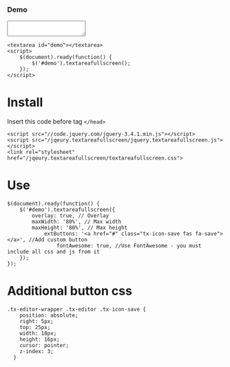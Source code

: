 ### Demo

<link rel="stylesheet" href="https://use.fontawesome.com/releases/v5.8.1/css/all.css" integrity="sha384-50oBUHEmvpQ+1lW4y57PTFmhCaXp0ML5d60M1M7uH2+nqUivzIebhndOJK28anvf" crossorigin="anonymous">

<style>

.tx-editor-wrapper .tx-editor .tx-icon-save {
    position: absolute;
    right: 5px;
    top: 25px;
    width: 18px;
    height: 16px;
    cursor: pointer;
    z-index: 3;
  }	
</style>	

<script>
    $(document).ready(function() {
        $('#demo').textareafullscreen( {
		overlay: true,
		maxWidth: '80%',
		maxHeight: '80%',
	        extButtons: '<a href="#" class="tx-icon-save fas fa-save"></a>',
                fontAwesome: true,
	});
    });
</script>

<textarea id="demo"></textarea>

```
<textarea id="demo"></textarea>
<script>
    $(document).ready(function() {
        $('#demo').textareafullscreen();
    });
</script>
```
# Install
Insert this code before tag `</head>`
```
<script src="//code.jquery.com/jquery-3.4.1.min.js"></script>
<script src="/jqeury.textareafullscreen/jquery.textareafullscreen.js"></script>
<link rel="stylesheet" href="/jqeury.textareafullscreen/textareafullscreen.css">
```
# Use
```
$(document).ready(function() {
	$('#demo').textareafullscreen({
		overlay: true, // Overlay
		maxWidth: '80%', // Max width
		maxHeight: '80%', // Max height
	        extButtons: '<a href="#" class="tx-icon-save fas fa-save"></a>', //Add custom button
                fontAwesome: true, //Use FontAwesome - you must include all css and js from it 
	});
});
```

# Additional button css
```
.tx-editor-wrapper .tx-editor .tx-icon-save {
    position: absolute;
    right: 5px;
    top: 25px;
    width: 18px;
    height: 16px;
    cursor: pointer;
    z-index: 3;
  }
```
